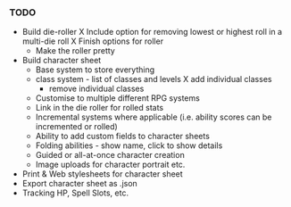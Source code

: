 ### TODO
- Build die-roller 
    X Include option for removing lowest or highest roll in a multi-die roll
    X Finish options for roller 
    - Make the roller pretty  
- Build character sheet 
    - Base system to store everything 
    - class system - list of classes and levels
        X add individual classes
        - remove individual classes
    - Customise to multiple different RPG systems 
    - Link in the die roller for rolled stats 
    - Incremental systems where applicable (i.e. ability scores can be incremented or rolled)
    - Ability to add custom fields to character sheets 
    - Folding abilities - show name, click to show details
    - Guided or all-at-once character creation
    - Image uploads for character portrait etc. 
- Print & Web stylesheets for character sheet 
- Export character sheet as .json
- Tracking HP, Spell Slots, etc. 